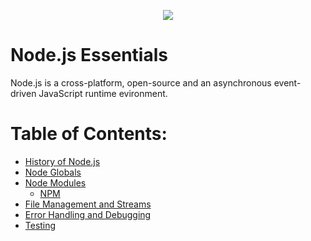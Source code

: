 <p align="center">
    <image src="assets/cover.png">
</p>

# Node.js Essentials

Node.js is a cross-platform, open-source and an asynchronous event-driven JavaScript runtime evironment.

# Table of Contents:

- [History of Node.js](#)
- [Node Globals](#)
- [Node Modules](#)
    - [NPM](#)
- [File Management and Streams](#)
- [Error Handling and Debugging](#)
- [Testing](#)